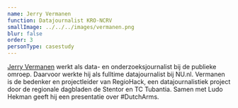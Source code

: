 ```yaml
---
name: Jerry Vermanen
function: Datajournalist KRO-NCRV
smallImage: ../../../images/vermanen.png
blur: false
order: 3
personType: casestudy
---
```

[Jerry Vermanen](https://twitter.com/JerryVermanen) werkt als data- en onderzoeksjournalist bij de publieke omroep. Daarvoor werkte hij als fulltime datajournalist bij NU.nl. Vermanen is de bedenker en projectleider van RegioHack, een datajournalistiek project door de regionale dagbladen de Stentor en TC Tubantia. Samen met Ludo Hekman geeft hij een presentatie over #DutchArms.
